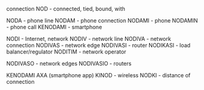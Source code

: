 connection
NOD - connected, tied, bound, with

NODA - phone line
NODAM - phone connection
NODAMI - phone
NODAMIN - phone call
KENODAMI - smartphone


NODI - Internet, network
NODIV - network line
NODIVA - network connection
NODIVAS - network edge
NODIVASI - router
NODIKASI - load balancer/regulator
NODITIM - network operator

NODIVASO - network edges
NODIVASIO - routers


KENODAMI AXA (smartphone app)
KINOD - wireless 
NODKI - distance of connection